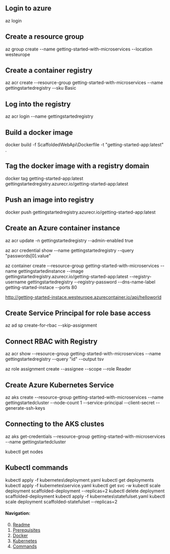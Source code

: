 ## Login to azure
az login

## Create a resource group
az group create --name getting-started-with-microservices --location westeurope

## Create a container registry
az acr create --resource-group getting-started-with-microservices --name gettingstartedregistry --sku Basic

## Log into the registry
az acr login --name gettingstartedregistry

## Build a docker image
docker build -f ScaffoldedWebApi\Dockerfile -t "getting-started-app:latest" .

## Tag the docker image with a registry domain
docker tag getting-started-app:latest gettingstartedregistry.azurecr.io/getting-started-app:latest

## Push an image into registry
docker push gettingstartedregistry.azurecr.io/getting-started-app:latest

## Create an Azure container instance
az acr update -n gettingstartedregistry --admin-enabled true

az acr credential show --name gettingstartedregistry --query "passwords[0].value"

az container create --resource-group getting-started-with-microservices --name gettingstartedinstance --image gettingstartedregistry.azurecr.io/getting-started-app:latest --registry-username gettingstartedregistry --registry-password <acrPassword> --dns-name-label getting-started-instace --ports 80

http://getting-started-instace.westeurope.azurecontainer.io/api/helloworld

## Create Service Principal for role base access 
az ad sp create-for-rbac --skip-assignment

## Connect RBAC with Registry
az acr show --resource-group getting-started-with-microservices --name gettingstartedregistry --query "id" --output tsv

az role assignment create --assignee <appId> --scope <acrId> --role Reader

## Create Azure Kubernetes Service
az aks create --resource-group getting-started-with-microservices --name gettingstartedcluster --node-count 1 --service-principal <appId> --client-secret <password> --generate-ssh-keys

## Connecting to the AKS clustes
az aks get-credentials --resource-group getting-started-with-microservices --name gettingstartedcluster

kubectl get nodes

## Kubectl commands
kubectl apply -f kubernetes\deployment.yaml
kubectl get deployments
kubectl apply -f kubernetes\service.yaml
kubectl get svc -w
kubectl scale deployment scaffolded-deployment --replicas=2
kubectl delete deployment scaffolded-deployment
kubectl apply -f kubernetes\statefulset.yaml
kubectl scale deployment scaffolded-statefulset --replicas=2

#### Navigation:

0. [Readme](README.md)
1. [Prerequisites](01-getting-started-prerequisites.md)
2. [Docker](02-getting-started-docker.md)
3. [Kubernetes](03-getting-started-kubernetes.md)
10. [Commands](10-commands.md)